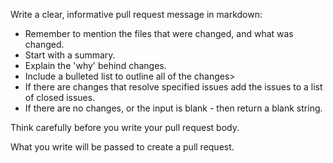 Write a clear, informative pull request message in markdown:

- Remember to mention the files that were changed, and what was changed.
- Start with a summary.
- Explain the 'why' behind changes.
- Include a bulleted list to outline all of the changes>
- If there are changes that resolve specified issues add the issues to a list of closed issues.
- If there are no changes, or the input is blank - then return a blank string.

Think carefully before you write your pull request body.

What you write will be passed to create a pull request.
